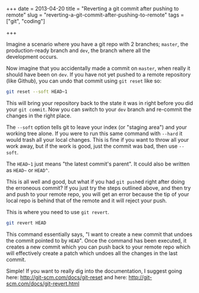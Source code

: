 +++
date = 2013-04-20
title = "Reverting a git commit after pushing to remote"
slug = "reverting-a-git-commit-after-pushing-to-remote"
tags = ["git", "coding"]

+++

Imagine a scenario where you have a git repo with 2 branches; `master`, the production-ready branch and `dev`, the branch where all the development occurs.

Now imagine that you accidentally made a commit on `master`, when really it should have been on `dev`. If you have not yet pushed to a remote repository (like Github), you can undo that commit using `git reset` like so:
<!--more-->
```bash
git reset --soft HEAD~1
```

This will bring your repository back to the state it was in right before you did your `git commit`. Now you can switch to your `dev` branch and re-commit the changes in the right place.

The `--soft` option tells git to leave your index (or "staging area") and your working tree alone. If you were to run this same command with `--hard` it would trash all your local changes. This is fine if you want to throw all your work away, but if the work is good, just the commit was bad, then use `--soft`.

The `HEAD~1` just means "the latest commit's parent". It could also be written as `HEAD~` or `HEAD^`.

This is all well and good, but what if you had `git push`ed right after doing the erroneous commit? If you just try the steps outlined above, and then try and push to your remote repo, you will get an error because the tip of your local repo is behind that of the remote and it will reject your push.

This is where you need to use `git revert`.

```bash
git revert HEAD
```

This command essentially says, "I want to create a new commit that undoes the commit pointed to by `HEAD`". Once the command has been executed, it creates a new commit which you can push back to your remote repo which will effectively create a patch which undoes all the changes in the last commit.

Simple! If you want to really dig into the documentation, I suggest going here: http://git-scm.com/docs/git-reset and here: http://git-scm.com/docs/git-revert.html
